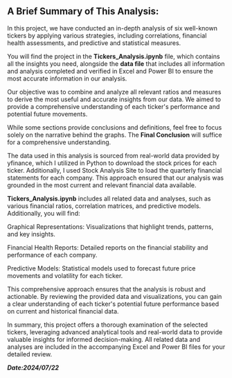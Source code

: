 ## **A Brief Summary of This Analysis**:

In this project, we have conducted an in-depth analysis of six well-known tickers by applying various strategies, including correlations, financial health assessments, and predictive and statistical measures.

You will find the project in the **Tickers_Analysis.ipynb** file, which contains all the insights you need, alongside the **data file** that includes all information and analysis completed and verified in Excel and Power BI to ensure the most accurate information in our analysis.

Our objective was to combine and analyze all relevant ratios and measures to derive the most useful and accurate insights from our data. We aimed to provide a comprehensive understanding of each ticker's performance and potential future movements.

While some sections provide conclusions and definitions, feel free to focus solely on the narrative behind the graphs. The **Final Conclusion** will suffice for a comprehensive understanding.

The data used in this analysis is sourced from real-world data provided by yfinance, which I utilized in Python to download the stock prices for each ticker. Additionally, I used Stock Analysis Site to load the quarterly financial statements for each company. This approach ensured that our analysis was grounded in the most current and relevant financial data available.

**Tickers_Analysis.ipynb** includes all related data and analyses, such as various financial ratios, correlation matrices, and predictive models. Additionally, you will find:

Graphical Representations: Visualizations that highlight trends, patterns, and key insights.

Financial Health Reports: Detailed reports on the financial stability and performance of each company.

Predictive Models: Statistical models used to forecast future price movements and volatility for each ticker.

This comprehensive approach ensures that the analysis is robust and actionable. By reviewing the provided data and visualizations, you can gain a clear understanding of each ticker's potential future performance based on current and historical financial data.

In summary, this project offers a thorough examination of the selected tickers, leveraging advanced analytical tools and real-world data to provide valuable insights for informed decision-making. All related data and analyses are included in the accompanying Excel and Power BI files for your detailed review.

***Date:2024/07/22***
